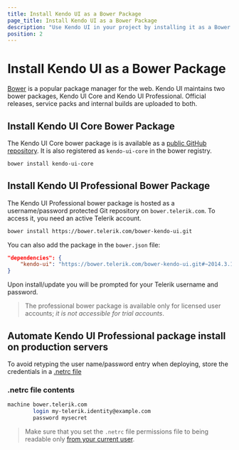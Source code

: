 ```yaml
---
title: Install Kendo UI as a Bower Package
page_title: Install Kendo UI as a Bower Package
description: "Use Kendo UI in your project by installing it as a Bower package"
position: 2
---
```


# Install Kendo UI as a Bower Package

[Bower](http://bower.io/) is a popular package manager for the web. Kendo UI maintains two bower packages, Kendo UI Core and Kendo UI Professional.
Official releases, service packs and internal builds are uploaded to both.

## Install Kendo UI Core Bower Package

The Kendo UI Core bower package is is available as a [public GitHub repository](https://github.com/kendo-labs/bower-kendo-ui). It is also registered as `kendo-ui-core` in the bower registry.

```sh
bower install kendo-ui-core
```

## Install Kendo UI Professional Bower Package

The Kendo UI Professional bower package is hosted as a username/password protected Git repository on `bower.telerik.com`. To access it, you need an active Telerik account.

```sh
bower install https://bower.telerik.com/bower-kendo-ui.git
```

You can also add the package in the `bower.json` file:

```json
"dependencies": {
    "kendo-ui": "https://bower.telerik.com/bower-kendo-ui.git#~2014.3.1425"
}
```

Upon install/update you will be prompted for your Telerik username and password.

> The professional bower package is available only for licensed user accounts; *it is not accessible for trial accounts*.

## Automate Kendo UI Professional package install on production servers

To avoid retyping the user name/password entry when deploying, store the credentials in a [.netrc file](http://www.gnu.org/software/inetutils/manual/html_node/The-_002enetrc-File.html)

### .netrc file contents

```sh
machine bower.telerik.com
        login my-telerik.identity@example.com
        password mysecret
```

> Make sure that you set the `.netrc` file permissions file to being readable only [from your current user](http://www.mavetju.org/unix/netrc.php).
